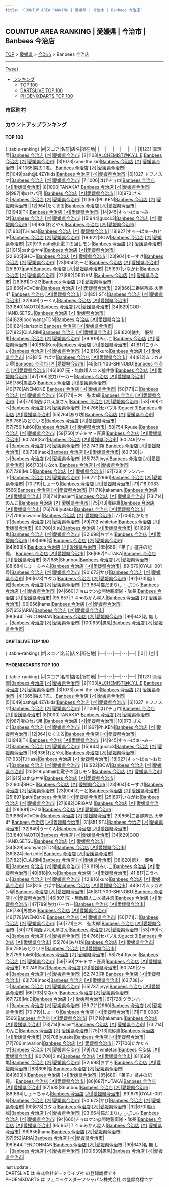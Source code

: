 ```yaml
---
title: 'COUNTUP AREA RANKING | 愛媛県 | 今治市 | Banbees 今治店'
---
```

## COUNTUP AREA RANKING | 愛媛県 | 今治市 | Banbees 今治店

[TOP](/darts/rank/) > [愛媛県](/darts/rank/愛媛県/) > [今治市](/darts/rank/愛媛県/今治市/) > Banbees 今治店

___

<a href="https://twitter.com/share?ref_src=twsrc%5Etfw" data-text="COUNTUP AREA RANKING | 愛媛県今治市Banbees 今治店" class="twitter-share-button" data-hashtags="DARTSLIVE,PHOENIXDARTS,darts,ダーツ" data-show-count="false">Tweet</a>

* [ランキング](#カウントアップランキング)
    * [TOP 100](#top-100)
    * [DARTSLIVE TOP 100](#dartslive-top-100)
    * [PHOENIXDARTS TOP 100](#phoenixdarts-top-100)

### 市区町村

<ul>

</ul>

### カウントアップランキング

#### TOP 100



{:.table-ranking}
|#|スコア|名前|店名|所在地|
|---|---|---|---|---|
|1|1231|<span class="rank-name-pd">真理亜</span>|<a href="/darts/rank/shops/67176.html">Banbees 今治店</a> <a href="https://vs.phoenixdarts.com/jp/shop/shopDetailInfo/s_67176?s_seq=67176">[↗]</a>|<a href="/darts/rank/愛媛県/今治市">愛媛県今治市</a>|
|2|1103|<span class="rank-name-pd">ALCHEMIST@K.Y.L.E</span>|<a href="/darts/rank/shops/67176.html">Banbees 今治店</a> <a href="https://vs.phoenixdarts.com/jp/shop/shopDetailInfo/s_67176?s_seq=67176">[↗]</a>|<a href="/darts/rank/愛媛県/今治市">愛媛県今治市</a>|
|3|1073|<span class="rank-name-pd">kami-the kid</span>|<a href="/darts/rank/shops/67176.html">Banbees 今治店</a> <a href="https://vs.phoenixdarts.com/jp/shop/shopDetailInfo/s_67176?s_seq=67176">[↗]</a>|<a href="/darts/rank/愛媛県/今治市">愛媛県今治市</a>|
|4|1065|<span class="rank-name-pd">隣のT君。</span>|<a href="/darts/rank/shops/67176.html">Banbees 今治店</a> <a href="https://vs.phoenixdarts.com/jp/shop/shopDetailInfo/s_67176?s_seq=67176">[↗]</a>|<a href="/darts/rank/愛媛県/今治市">愛媛県今治市</a>|
|5|1049|<span class="rank-name-pd">path@L4ZYkids</span>|<a href="/darts/rank/shops/67176.html">Banbees 今治店</a> <a href="https://vs.phoenixdarts.com/jp/shop/shopDetailInfo/s_67176?s_seq=67176">[↗]</a>|<a href="/darts/rank/愛媛県/今治市">愛媛県今治市</a>|
|6|1027|<span class="rank-name-pd">ドフノスケ</span>|<a href="/darts/rank/shops/67176.html">Banbees 今治店</a> <a href="https://vs.phoenixdarts.com/jp/shop/shopDetailInfo/s_67176?s_seq=67176">[↗]</a>|<a href="/darts/rank/愛媛県/今治市">愛媛県今治市</a>|
|7|1006|<span class="rank-name-pd">はげチョロ</span>|<a href="/darts/rank/shops/67176.html">Banbees 今治店</a> <a href="https://vs.phoenixdarts.com/jp/shop/shopDetailInfo/s_67176?s_seq=67176">[↗]</a>|<a href="/darts/rank/愛媛県/今治市">愛媛県今治市</a>|
|8|1000|<span class="rank-name-pd">TANAKA?</span>|<a href="/darts/rank/shops/67176.html">Banbees 今治店</a> <a href="https://vs.phoenixdarts.com/jp/shop/shopDetailInfo/s_67176?s_seq=67176">[↗]</a>|<a href="/darts/rank/愛媛県/今治市">愛媛県今治市</a>|
|9|987|<span class="rank-name-pd">噂のセパ用.</span>|<a href="/darts/rank/shops/67176.html">Banbees 今治店</a> <a href="https://vs.phoenixdarts.com/jp/shop/shopDetailInfo/s_67176?s_seq=67176">[↗]</a>|<a href="/darts/rank/愛媛県/今治市">愛媛県今治市</a>|
|10|973|<span class="rank-name-pd">さんた</span>|<a href="/darts/rank/shops/67176.html">Banbees 今治店</a> <a href="https://vs.phoenixdarts.com/jp/shop/shopDetailInfo/s_67176?s_seq=67176">[↗]</a>|<a href="/darts/rank/愛媛県/今治市">愛媛県今治市</a>|
|11|967|<span class="rank-name-pd">Ph.KEN</span>|<a href="/darts/rank/shops/67176.html">Banbees 今治店</a> <a href="https://vs.phoenixdarts.com/jp/shop/shopDetailInfo/s_67176?s_seq=67176">[↗]</a>|<a href="/darts/rank/愛媛県/今治市">愛媛県今治市</a>|
|12|964|<span class="rank-name-pd">たくまる</span>|<a href="/darts/rank/shops/67176.html">Banbees 今治店</a> <a href="https://vs.phoenixdarts.com/jp/shop/shopDetailInfo/s_67176?s_seq=67176">[↗]</a>|<a href="/darts/rank/愛媛県/今治市">愛媛県今治市</a>|
|13|948|<span class="rank-name-pd">TK</span>|<a href="/darts/rank/shops/67176.html">Banbees 今治店</a> <a href="https://vs.phoenixdarts.com/jp/shop/shopDetailInfo/s_67176?s_seq=67176">[↗]</a>|<a href="/darts/rank/愛媛県/今治市">愛媛県今治市</a>|
|14|945|<span class="rank-name-pd">すぅ～ぱぁ～みー汰</span>|<a href="/darts/rank/shops/67176.html">Banbees 今治店</a> <a href="https://vs.phoenixdarts.com/jp/shop/shopDetailInfo/s_67176?s_seq=67176">[↗]</a>|<a href="/darts/rank/愛媛県/今治市">愛媛県今治市</a>|
|15|944|<span class="rank-name-pd">gucci:3</span>|<a href="/darts/rank/shops/67176.html">Banbees 今治店</a> <a href="https://vs.phoenixdarts.com/jp/shop/shopDetailInfo/s_67176?s_seq=67176">[↗]</a>|<a href="/darts/rank/愛媛県/今治市">愛媛県今治市</a>|
|16|936|<span class="rank-name-pd">れとやん</span>|<a href="/darts/rank/shops/67176.html">Banbees 今治店</a> <a href="https://vs.phoenixdarts.com/jp/shop/shopDetailInfo/s_67176?s_seq=67176">[↗]</a>|<a href="/darts/rank/愛媛県/今治市">愛媛県今治市</a>|
|17|933|<span class="rank-name-pd">T.Hiasa</span>|<a href="/darts/rank/shops/67176.html">Banbees 今治店</a> <a href="https://vs.phoenixdarts.com/jp/shop/shopDetailInfo/s_67176?s_seq=67176">[↗]</a>|<a href="/darts/rank/愛媛県/今治市">愛媛県今治市</a>|
|18|927|<span class="rank-name-pd">すぅ～ぱぁ～おヒデ</span>|<a href="/darts/rank/shops/67176.html">Banbees 今治店</a> <a href="https://vs.phoenixdarts.com/jp/shop/shopDetailInfo/s_67176?s_seq=67176">[↗]</a>|<a href="/darts/rank/愛媛県/今治市">愛媛県今治市</a>|
|19|922|<span class="rank-name-pd">BOW</span>|<a href="/darts/rank/shops/67176.html">Banbees 今治店</a> <a href="https://vs.phoenixdarts.com/jp/shop/shopDetailInfo/s_67176?s_seq=67176">[↗]</a>|<a href="/darts/rank/愛媛県/今治市">愛媛県今治市</a>|
|20|919|<span class="rank-name-pd">path@北電子の回しモン</span>|<a href="/darts/rank/shops/67176.html">Banbees 今治店</a> <a href="https://vs.phoenixdarts.com/jp/shop/shopDetailInfo/s_67176?s_seq=67176">[↗]</a>|<a href="/darts/rank/愛媛県/今治市">愛媛県今治市</a>|
|21|915|<span class="rank-name-pd">path@ヤギ</span>|<a href="/darts/rank/shops/67176.html">Banbees 今治店</a> <a href="https://vs.phoenixdarts.com/jp/shop/shopDetailInfo/s_67176?s_seq=67176">[↗]</a>|<a href="/darts/rank/愛媛県/今治市">愛媛県今治市</a>|
|22|905|<span class="rank-name-pd">SHO~</span>|<a href="/darts/rank/shops/67176.html">Banbees 今治店</a> <a href="https://vs.phoenixdarts.com/jp/shop/shopDetailInfo/s_67176?s_seq=67176">[↗]</a>|<a href="/darts/rank/愛媛県/今治市">愛媛県今治市</a>|
|23|904|<span class="rank-name-pd">ゆーすけ</span>|<a href="/darts/rank/shops/67176.html">Banbees 今治店</a> <a href="https://vs.phoenixdarts.com/jp/shop/shopDetailInfo/s_67176?s_seq=67176">[↗]</a>|<a href="/darts/rank/愛媛県/今治市">愛媛県今治市</a>|
|23|904|<span class="rank-name-pd">れーと</span>|<a href="/darts/rank/shops/67176.html">Banbees 今治店</a> <a href="https://vs.phoenixdarts.com/jp/shop/shopDetailInfo/s_67176?s_seq=67176">[↗]</a>|<a href="/darts/rank/愛媛県/今治市">愛媛県今治市</a>|
|25|897|<span class="rank-name-pd">path</span>|<a href="/darts/rank/shops/67176.html">Banbees 今治店</a> <a href="https://vs.phoenixdarts.com/jp/shop/shopDetailInfo/s_67176?s_seq=67176">[↗]</a>|<a href="/darts/rank/愛媛県/今治市">愛媛県今治市</a>|
|25|897|<span class="rank-name-pd">いながわ</span>|<a href="/darts/rank/shops/67176.html">Banbees 今治店</a> <a href="https://vs.phoenixdarts.com/jp/shop/shopDetailInfo/s_67176?s_seq=67176">[↗]</a>|<a href="/darts/rank/愛媛県/今治市">愛媛県今治市</a>|
|27|882|<span class="rank-name-pd">ORIGAMI</span>|<a href="/darts/rank/shops/67176.html">Banbees 今治店</a> <a href="https://vs.phoenixdarts.com/jp/shop/shopDetailInfo/s_67176?s_seq=67176">[↗]</a>|<a href="/darts/rank/愛媛県/今治市">愛媛県今治市</a>|
|28|881|<span class="rank-name-pd">O-ZI3</span>|<a href="/darts/rank/shops/67176.html">Banbees 今治店</a> <a href="https://vs.phoenixdarts.com/jp/shop/shopDetailInfo/s_67176?s_seq=67176">[↗]</a>|<a href="/darts/rank/愛媛県/今治市">愛媛県今治市</a>|
|29|866|<span class="rank-name-pd">VOVOtin</span>|<a href="/darts/rank/shops/67176.html">Banbees 今治店</a> <a href="https://vs.phoenixdarts.com/jp/shop/shopDetailInfo/s_67176?s_seq=67176">[↗]</a>|<a href="/darts/rank/愛媛県/今治市">愛媛県今治市</a>|
|29|866|<span class="rank-name-pd">二番隊隊長 火拳 4²</span>|<a href="/darts/rank/shops/67176.html">Banbees 今治店</a> <a href="https://vs.phoenixdarts.com/jp/shop/shopDetailInfo/s_67176?s_seq=67176">[↗]</a>|<a href="/darts/rank/愛媛県/今治市">愛媛県今治市</a>|
|31|851|<span class="rank-name-pd">ST4</span>|<a href="/darts/rank/shops/67176.html">Banbees 今治店</a> <a href="https://vs.phoenixdarts.com/jp/shop/shopDetailInfo/s_67176?s_seq=67176">[↗]</a>|<a href="/darts/rank/愛媛県/今治市">愛媛県今治市</a>|
|32|849|<span class="rank-name-pd">うーくん</span>|<a href="/darts/rank/shops/67176.html">Banbees 今治店</a> <a href="https://vs.phoenixdarts.com/jp/shop/shopDetailInfo/s_67176?s_seq=67176">[↗]</a>|<a href="/darts/rank/愛媛県/今治市">愛媛県今治市</a>|
|33|840|<span class="rank-name-pd">NAOTO</span>|<a href="/darts/rank/shops/67176.html">Banbees 今治店</a> <a href="https://vs.phoenixdarts.com/jp/shop/shopDetailInfo/s_67176?s_seq=67176">[↗]</a>|<a href="/darts/rank/愛媛県/今治市">愛媛県今治市</a>|
|34|829|<span class="rank-name-pd">GOD-HAND.SETSU</span>|<a href="/darts/rank/shops/67176.html">Banbees 今治店</a> <a href="https://vs.phoenixdarts.com/jp/shop/shopDetailInfo/s_67176?s_seq=67176">[↗]</a>|<a href="/darts/rank/愛媛県/今治市">愛媛県今治市</a>|
|34|829|<span class="rank-name-pd">poohyan@TDN</span>|<a href="/darts/rank/shops/67176.html">Banbees 今治店</a> <a href="https://vs.phoenixdarts.com/jp/shop/shopDetailInfo/s_67176?s_seq=67176">[↗]</a>|<a href="/darts/rank/愛媛県/今治市">愛媛県今治市</a>|
|36|824|<span class="rank-name-pd">clarizotic</span>|<a href="/darts/rank/shops/67176.html">Banbees 今治店</a> <a href="https://vs.phoenixdarts.com/jp/shop/shopDetailInfo/s_67176?s_seq=67176">[↗]</a>|<a href="/darts/rank/愛媛県/今治市">愛媛県今治市</a>|
|37|823|<span class="rank-name-pd">CLA.RIM</span>|<a href="/darts/rank/shops/67176.html">Banbees 今治店</a> <a href="https://vs.phoenixdarts.com/jp/shop/shopDetailInfo/s_67176?s_seq=67176">[↗]</a>|<a href="/darts/rank/愛媛県/今治市">愛媛県今治市</a>|
|38|820|<span class="rank-name-pd">徳丸　優希恵</span>|<a href="/darts/rank/shops/67176.html">Banbees 今治店</a> <a href="https://vs.phoenixdarts.com/jp/shop/shopDetailInfo/s_67176?s_seq=67176">[↗]</a>|<a href="/darts/rank/愛媛県/今治市">愛媛県今治市</a>|
|39|819|<span class="rank-name-pd">みぃこ</span>|<a href="/darts/rank/shops/67176.html">Banbees 今治店</a> <a href="https://vs.phoenixdarts.com/jp/shop/shopDetailInfo/s_67176?s_seq=67176">[↗]</a>|<a href="/darts/rank/愛媛県/今治市">愛媛県今治市</a>|
|40|818|<span class="rank-name-pd">Kuro</span>|<a href="/darts/rank/shops/67176.html">Banbees 今治店</a> <a href="https://vs.phoenixdarts.com/jp/shop/shopDetailInfo/s_67176?s_seq=67176">[↗]</a>|<a href="/darts/rank/愛媛県/今治市">愛媛県今治市</a>|
|41|817|<span class="rank-name-pd">こうへい</span>|<a href="/darts/rank/shops/67176.html">Banbees 今治店</a> <a href="https://vs.phoenixdarts.com/jp/shop/shopDetailInfo/s_67176?s_seq=67176">[↗]</a>|<a href="/darts/rank/愛媛県/今治市">愛媛県今治市</a>|
|42|816|<span class="rank-name-pd">kuro</span>|<a href="/darts/rank/shops/67176.html">Banbees 今治店</a> <a href="https://vs.phoenixdarts.com/jp/shop/shopDetailInfo/s_67176?s_seq=67176">[↗]</a>|<a href="/darts/rank/愛媛県/今治市">愛媛県今治市</a>|
|43|815|<span class="rank-name-pd">せぱす</span>|<a href="/darts/rank/shops/67176.html">Banbees 今治店</a> <a href="https://vs.phoenixdarts.com/jp/shop/shopDetailInfo/s_67176?s_seq=67176">[↗]</a>|<a href="/darts/rank/愛媛県/今治市">愛媛県今治市</a>|
|44|812|<span class="rank-name-pd">ムラカミン@</span>|<a href="/darts/rank/shops/67176.html">Banbees 今治店</a> <a href="https://vs.phoenixdarts.com/jp/shop/shopDetailInfo/s_67176?s_seq=67176">[↗]</a>|<a href="/darts/rank/愛媛県/今治市">愛媛県今治市</a>|
|45|811|<span class="rank-name-pd">Y00-SHINOBU</span>|<a href="/darts/rank/shops/67176.html">Banbees 今治店</a> <a href="https://vs.phoenixdarts.com/jp/shop/shopDetailInfo/s_67176?s_seq=67176">[↗]</a>|<a href="/darts/rank/愛媛県/今治市">愛媛県今治市</a>|
|46|807|<span class="rank-name-pd">元・無敵超人コメ櫨井悠</span>|<a href="/darts/rank/shops/67176.html">Banbees 今治店</a> <a href="https://vs.phoenixdarts.com/jp/shop/shopDetailInfo/s_67176?s_seq=67176">[↗]</a>|<a href="/darts/rank/愛媛県/今治市">愛媛県今治市</a>|
|47|789|<span class="rank-name-pd">脱力パーカー</span>|<a href="/darts/rank/shops/67176.html">Banbees 今治店</a> <a href="https://vs.phoenixdarts.com/jp/shop/shopDetailInfo/s_67176?s_seq=67176">[↗]</a>|<a href="/darts/rank/愛媛県/今治市">愛媛県今治市</a>|
|48|786|<span class="rank-name-pd">馬並み</span>|<a href="/darts/rank/shops/67176.html">Banbees 今治店</a> <a href="https://vs.phoenixdarts.com/jp/shop/shopDetailInfo/s_67176?s_seq=67176">[↗]</a>|<a href="/darts/rank/愛媛県/今治市">愛媛県今治市</a>|
|49|778|<span class="rank-name-pd">ANEMONE</span>|<a href="/darts/rank/shops/67176.html">Banbees 今治店</a> <a href="https://vs.phoenixdarts.com/jp/shop/shopDetailInfo/s_67176?s_seq=67176">[↗]</a>|<a href="/darts/rank/愛媛県/今治市">愛媛県今治市</a>|
|50|771|<span class="rank-name-pd">こ</span>|<a href="/darts/rank/shops/67176.html">Banbees 今治店</a> <a href="https://vs.phoenixdarts.com/jp/shop/shopDetailInfo/s_67176?s_seq=67176">[↗]</a>|<a href="/darts/rank/愛媛県/今治市">愛媛県今治市</a>|
|50|771|<span class="rank-name-pd">三木　弘太郎</span>|<a href="/darts/rank/shops/67176.html">Banbees 今治店</a> <a href="https://vs.phoenixdarts.com/jp/shop/shopDetailInfo/s_67176?s_seq=67176">[↗]</a>|<a href="/darts/rank/愛媛県/今治市">愛媛県今治市</a>|
|50|771|<span class="rank-name-pd">関西ばれえ屋さん</span>|<a href="/darts/rank/shops/67176.html">Banbees 今治店</a> <a href="https://vs.phoenixdarts.com/jp/shop/shopDetailInfo/s_67176?s_seq=67176">[↗]</a>|<a href="/darts/rank/愛媛県/今治市">愛媛県今治市</a>|
|53|769|<span class="rank-name-pd">べべ</span>|<a href="/darts/rank/shops/67176.html">Banbees 今治店</a> <a href="https://vs.phoenixdarts.com/jp/shop/shopDetailInfo/s_67176?s_seq=67176">[↗]</a>|<a href="/darts/rank/愛媛県/今治市">愛媛県今治市</a>|
|54|766|<span class="rank-name-pd">セパブルのgucci:3</span>|<a href="/darts/rank/shops/67176.html">Banbees 今治店</a> <a href="https://vs.phoenixdarts.com/jp/shop/shopDetailInfo/s_67176?s_seq=67176">[↗]</a>|<a href="/darts/rank/愛媛県/今治市">愛媛県今治市</a>|
|55|764|<span class="rank-name-pd">あり坊</span>|<a href="/darts/rank/shops/67176.html">Banbees 今治店</a> <a href="https://vs.phoenixdarts.com/jp/shop/shopDetailInfo/s_67176?s_seq=67176">[↗]</a>|<a href="/darts/rank/愛媛県/今治市">愛媛県今治市</a>|
|56|758|<span class="rank-name-pd">みどりいろ</span>|<a href="/darts/rank/shops/67176.html">Banbees 今治店</a> <a href="https://vs.phoenixdarts.com/jp/shop/shopDetailInfo/s_67176?s_seq=67176">[↗]</a>|<a href="/darts/rank/愛媛県/今治市">愛媛県今治市</a>|
|57|756|<span class="rank-name-pd">fuk60</span>|<a href="/darts/rank/shops/67176.html">Banbees 今治店</a> <a href="https://vs.phoenixdarts.com/jp/shop/shopDetailInfo/s_67176?s_seq=67176">[↗]</a>|<a href="/darts/rank/愛媛県/今治市">愛媛県今治市</a>|
|58|754|<span class="rank-name-pd">Ryusei</span>|<a href="/darts/rank/shops/67176.html">Banbees 今治店</a> <a href="https://vs.phoenixdarts.com/jp/shop/shopDetailInfo/s_67176?s_seq=67176">[↗]</a>|<a href="/darts/rank/愛媛県/今治市">愛媛県今治市</a>|
|59|750|<span class="rank-name-pd">プチトマト匠真</span>|<a href="/darts/rank/shops/67176.html">Banbees 今治店</a> <a href="https://vs.phoenixdarts.com/jp/shop/shopDetailInfo/s_67176?s_seq=67176">[↗]</a>|<a href="/darts/rank/愛媛県/今治市">愛媛県今治市</a>|
|60|749|<span class="rank-name-pd">Sa2</span>|<a href="/darts/rank/shops/67176.html">Banbees 今治店</a> <a href="https://vs.phoenixdarts.com/jp/shop/shopDetailInfo/s_67176?s_seq=67176">[↗]</a>|<a href="/darts/rank/愛媛県/今治市">愛媛県今治市</a>|
|60|749|<span class="rank-name-pd">ジッポ</span>|<a href="/darts/rank/shops/67176.html">Banbees 今治店</a> <a href="https://vs.phoenixdarts.com/jp/shop/shopDetailInfo/s_67176?s_seq=67176">[↗]</a>|<a href="/darts/rank/愛媛県/今治市">愛媛県今治市</a>|
|62|743|<span class="rank-name-pd">翔</span>|<a href="/darts/rank/shops/67176.html">Banbees 今治店</a> <a href="https://vs.phoenixdarts.com/jp/shop/shopDetailInfo/s_67176?s_seq=67176">[↗]</a>|<a href="/darts/rank/愛媛県/今治市">愛媛県今治市</a>|
|63|738|<span class="rank-name-pd">naok</span>|<a href="/darts/rank/shops/67176.html">Banbees 今治店</a> <a href="https://vs.phoenixdarts.com/jp/shop/shopDetailInfo/s_67176?s_seq=67176">[↗]</a>|<a href="/darts/rank/愛媛県/今治市">愛媛県今治市</a>|
|63|738|<span class="rank-name-pd">シン</span>|<a href="/darts/rank/shops/67176.html">Banbees 今治店</a> <a href="https://vs.phoenixdarts.com/jp/shop/shopDetailInfo/s_67176?s_seq=67176">[↗]</a>|<a href="/darts/rank/愛媛県/今治市">愛媛県今治市</a>|
|65|737|<span class="rank-name-pd">jnyy</span>|<a href="/darts/rank/shops/67176.html">Banbees 今治店</a> <a href="https://vs.phoenixdarts.com/jp/shop/shopDetailInfo/s_67176?s_seq=67176">[↗]</a>|<a href="/darts/rank/愛媛県/今治市">愛媛県今治市</a>|
|66|733|<span class="rank-name-pd">ななch.</span>|<a href="/darts/rank/shops/67176.html">Banbees 今治店</a> <a href="https://vs.phoenixdarts.com/jp/shop/shopDetailInfo/s_67176?s_seq=67176">[↗]</a>|<a href="/darts/rank/愛媛県/今治市">愛媛県今治市</a>|
|67|728|<span class="rank-name-pd">Mr.D</span>|<a href="/darts/rank/shops/67176.html">Banbees 今治店</a> <a href="https://vs.phoenixdarts.com/jp/shop/shopDetailInfo/s_67176?s_seq=67176">[↗]</a>|<a href="/darts/rank/愛媛県/今治市">愛媛県今治市</a>|
|67|728|<span class="rank-name-pd">グランハート</span>|<a href="/darts/rank/shops/67176.html">Banbees 今治店</a> <a href="https://vs.phoenixdarts.com/jp/shop/shopDetailInfo/s_67176?s_seq=67176">[↗]</a>|<a href="/darts/rank/愛媛県/今治市">愛媛県今治市</a>|
|69|721|<span class="rank-name-pd">2960</span>|<a href="/darts/rank/shops/67176.html">Banbees 今治店</a> <a href="https://vs.phoenixdarts.com/jp/shop/shopDetailInfo/s_67176?s_seq=67176">[↗]</a>|<a href="/darts/rank/愛媛県/今治市">愛媛県今治市</a>|
|70|719|<span class="rank-name-pd">しょーり</span>|<a href="/darts/rank/shops/67176.html">Banbees 今治店</a> <a href="https://vs.phoenixdarts.com/jp/shop/shopDetailInfo/s_67176?s_seq=67176">[↗]</a>|<a href="/darts/rank/愛媛県/今治市">愛媛県今治市</a>|
|71|718|<span class="rank-name-pd">0083 5566</span>|<a href="/darts/rank/shops/67176.html">Banbees 今治店</a> <a href="https://vs.phoenixdarts.com/jp/shop/shopDetailInfo/s_67176?s_seq=67176">[↗]</a>|<a href="/darts/rank/愛媛県/今治市">愛媛県今治市</a>|
|71|718|<span class="rank-name-pd">takamaru</span>|<a href="/darts/rank/shops/67176.html">Banbees 今治店</a> <a href="https://vs.phoenixdarts.com/jp/shop/shopDetailInfo/s_67176?s_seq=67176">[↗]</a>|<a href="/darts/rank/愛媛県/今治市">愛媛県今治市</a>|
|73|714|<span class="rank-name-pd">heajer*</span>|<a href="/darts/rank/shops/67176.html">Banbees 今治店</a> <a href="https://vs.phoenixdarts.com/jp/shop/shopDetailInfo/s_67176?s_seq=67176">[↗]</a>|<a href="/darts/rank/愛媛県/今治市">愛媛県今治市</a>|
|73|714|<span class="rank-name-pd">のんこ</span>|<a href="/darts/rank/shops/67176.html">Banbees 今治店</a> <a href="https://vs.phoenixdarts.com/jp/shop/shopDetailInfo/s_67176?s_seq=67176">[↗]</a>|<a href="/darts/rank/愛媛県/今治市">愛媛県今治市</a>|
|75|713|<span class="rank-name-pd">魔砂鷹</span>|<a href="/darts/rank/shops/67176.html">Banbees 今治店</a> <a href="https://vs.phoenixdarts.com/jp/shop/shopDetailInfo/s_67176?s_seq=67176">[↗]</a>|<a href="/darts/rank/愛媛県/今治市">愛媛県今治市</a>|
|76|708|<span class="rank-name-pd">yutaka</span>|<a href="/darts/rank/shops/67176.html">Banbees 今治店</a> <a href="https://vs.phoenixdarts.com/jp/shop/shopDetailInfo/s_67176?s_seq=67176">[↗]</a>|<a href="/darts/rank/愛媛県/今治市">愛媛県今治市</a>|
|77|706|<span class="rank-name-pd">miwarion</span>|<a href="/darts/rank/shops/67176.html">Banbees 今治店</a> <a href="https://vs.phoenixdarts.com/jp/shop/shopDetailInfo/s_67176?s_seq=67176">[↗]</a>|<a href="/darts/rank/愛媛県/今治市">愛媛県今治市</a>|
|77|706|<span class="rank-name-pd">たかたろす</span>|<a href="/darts/rank/shops/67176.html">Banbees 今治店</a> <a href="https://vs.phoenixdarts.com/jp/shop/shopDetailInfo/s_67176?s_seq=67176">[↗]</a>|<a href="/darts/rank/愛媛県/今治市">愛媛県今治市</a>|
|79|702|<span class="rank-name-pd">whitetan</span>|<a href="/darts/rank/shops/67176.html">Banbees 今治店</a> <a href="https://vs.phoenixdarts.com/jp/shop/shopDetailInfo/s_67176?s_seq=67176">[↗]</a>|<a href="/darts/rank/愛媛県/今治市">愛媛県今治市</a>|
|80|700|<span class="rank-name-pd">えぬ</span>|<a href="/darts/rank/shops/67176.html">Banbees 今治店</a> <a href="https://vs.phoenixdarts.com/jp/shop/shopDetailInfo/s_67176?s_seq=67176">[↗]</a>|<a href="/darts/rank/愛媛県/今治市">愛媛県今治市</a>|
|81|699|<span class="rank-name-pd">亀</span>|<a href="/darts/rank/shops/67176.html">Banbees 今治店</a> <a href="https://vs.phoenixdarts.com/jp/shop/shopDetailInfo/s_67176?s_seq=67176">[↗]</a>|<a href="/darts/rank/愛媛県/今治市">愛媛県今治市</a>|
|82|698|<span class="rank-name-pd">おずぅ</span>|<a href="/darts/rank/shops/67176.html">Banbees 今治店</a> <a href="https://vs.phoenixdarts.com/jp/shop/shopDetailInfo/s_67176?s_seq=67176">[↗]</a>|<a href="/darts/rank/愛媛県/今治市">愛媛県今治市</a>|
|83|696|<span class="rank-name-pd">哲</span>|<a href="/darts/rank/shops/67176.html">Banbees 今治店</a> <a href="https://vs.phoenixdarts.com/jp/shop/shopDetailInfo/s_67176?s_seq=67176">[↗]</a>|<a href="/darts/rank/愛媛県/今治市">愛媛県今治市</a>|
|84|693|<span class="rank-name-pd">K</span>|<a href="/darts/rank/shops/67176.html">Banbees 今治店</a> <a href="https://vs.phoenixdarts.com/jp/shop/shopDetailInfo/s_67176?s_seq=67176">[↗]</a>|<a href="/darts/rank/愛媛県/今治市">愛媛県今治市</a>|
|85|689|<span class="rank-name-pd">『弟子』櫨井の記憶。</span>|<a href="/darts/rank/shops/67176.html">Banbees 今治店</a> <a href="https://vs.phoenixdarts.com/jp/shop/shopDetailInfo/s_67176?s_seq=67176">[↗]</a>|<a href="/darts/rank/愛媛県/今治市">愛媛県今治市</a>|
|86|687|<span class="rank-name-pd">YUTAKA</span>|<a href="/darts/rank/shops/67176.html">Banbees 今治店</a> <a href="https://vs.phoenixdarts.com/jp/shop/shopDetailInfo/s_67176?s_seq=67176">[↗]</a>|<a href="/darts/rank/愛媛県/今治市">愛媛県今治市</a>|
|87|685|<span class="rank-name-pd">Shunbou</span>|<a href="/darts/rank/shops/67176.html">Banbees 今治店</a> <a href="https://vs.phoenixdarts.com/jp/shop/shopDetailInfo/s_67176?s_seq=67176">[↗]</a>|<a href="/darts/rank/愛媛県/今治市">愛媛県今治市</a>|
|88|684|<span class="rank-name-pd">しょーちゃん</span>|<a href="/darts/rank/shops/67176.html">Banbees 今治店</a> <a href="https://vs.phoenixdarts.com/jp/shop/shopDetailInfo/s_67176?s_seq=67176">[↗]</a>|<a href="/darts/rank/愛媛県/今治市">愛媛県今治市</a>|
|89|679|<span class="rank-name-pd">OYAJI-001号</span>|<a href="/darts/rank/shops/67176.html">Banbees 今治店</a> <a href="https://vs.phoenixdarts.com/jp/shop/shopDetailInfo/s_67176?s_seq=67176">[↗]</a>|<a href="/darts/rank/愛媛県/今治市">愛媛県今治市</a>|
|90|673|<span class="rank-name-pd">かび</span>|<a href="/darts/rank/shops/67176.html">Banbees 今治店</a> <a href="https://vs.phoenixdarts.com/jp/shop/shopDetailInfo/s_67176?s_seq=67176">[↗]</a>|<a href="/darts/rank/愛媛県/今治市">愛媛県今治市</a>|
|90|673|<span class="rank-name-pd">ユタカ</span>|<a href="/darts/rank/shops/67176.html">Banbees 今治店</a> <a href="https://vs.phoenixdarts.com/jp/shop/shopDetailInfo/s_67176?s_seq=67176">[↗]</a>|<a href="/darts/rank/愛媛県/今治市">愛媛県今治市</a>|
|92|670|<span class="rank-name-pd">嵐山誠</span>|<a href="/darts/rank/shops/67176.html">Banbees 今治店</a> <a href="https://vs.phoenixdarts.com/jp/shop/shopDetailInfo/s_67176?s_seq=67176">[↗]</a>|<a href="/darts/rank/愛媛県/今治市">愛媛県今治市</a>|
|93|664|<span class="rank-name-pd">猫だまり( ̳- ·̫ - ̳ˆ)ﾆｬﾝ</span>|<a href="/darts/rank/shops/67176.html">Banbees 今治店</a> <a href="https://vs.phoenixdarts.com/jp/shop/shopDetailInfo/s_67176?s_seq=67176">[↗]</a>|<a href="/darts/rank/愛媛県/今治市">愛媛県今治市</a>|
|94|660|<span class="rank-name-pd">チョロケン@開地親衛隊・隊長</span>|<a href="/darts/rank/shops/67176.html">Banbees 今治店</a> <a href="https://vs.phoenixdarts.com/jp/shop/shopDetailInfo/s_67176?s_seq=67176">[↗]</a>|<a href="/darts/rank/愛媛県/今治市">愛媛県今治市</a>|
|95|657|<span class="rank-name-pd">７４☆みかん星人</span>|<a href="/darts/rank/shops/67176.html">Banbees 今治店</a> <a href="https://vs.phoenixdarts.com/jp/shop/shopDetailInfo/s_67176?s_seq=67176">[↗]</a>|<a href="/darts/rank/愛媛県/今治市">愛媛県今治市</a>|
|96|656|<span class="rank-name-pd">hama</span>|<a href="/darts/rank/shops/67176.html">Banbees 今治店</a> <a href="https://vs.phoenixdarts.com/jp/shop/shopDetailInfo/s_67176?s_seq=67176">[↗]</a>|<a href="/darts/rank/愛媛県/今治市">愛媛県今治市</a>|
|97|652|<span class="rank-name-pd">ARIA</span>|<a href="/darts/rank/shops/67176.html">Banbees 今治店</a> <a href="https://vs.phoenixdarts.com/jp/shop/shopDetailInfo/s_67176?s_seq=67176">[↗]</a>|<a href="/darts/rank/愛媛県/今治市">愛媛県今治市</a>|
|98|644|<span class="rank-name-pd">TENDONMAN</span>|<a href="/darts/rank/shops/67176.html">Banbees 今治店</a> <a href="https://vs.phoenixdarts.com/jp/shop/shopDetailInfo/s_67176?s_seq=67176">[↗]</a>|<a href="/darts/rank/愛媛県/今治市">愛媛県今治市</a>|
|99|643|<span class="rank-name-pd">名 無 し 。</span>|<a href="/darts/rank/shops/67176.html">Banbees 今治店</a> <a href="https://vs.phoenixdarts.com/jp/shop/shopDetailInfo/s_67176?s_seq=67176">[↗]</a>|<a href="/darts/rank/愛媛県/今治市">愛媛県今治市</a>|
|100|639|<span class="rank-name-pd">愚息</span>|<a href="/darts/rank/shops/67176.html">Banbees 今治店</a> <a href="https://vs.phoenixdarts.com/jp/shop/shopDetailInfo/s_67176?s_seq=67176">[↗]</a>|<a href="/darts/rank/愛媛県/今治市">愛媛県今治市</a>|


#### DARTSLIVE TOP 100



{:.table-ranking}
|#|スコア|名前|店名|所在地|
|---|---|---|---|---|
||0|<span class="rank-name-dl"> </span>|<a href="/darts/rank/shops/.html"></a> <a href="">[↗]</a>|<a href="/darts/rank//"></a>|


#### PHOENIXDARTS TOP 100



{:.table-ranking}
|#|スコア|名前|店名|所在地|
|---|---|---|---|---|
|1|1231|<span class="rank-name-pd">真理亜</span>|<a href="/darts/rank/shops/67176.html">Banbees 今治店</a> <a href="https://vs.phoenixdarts.com/jp/shop/shopDetailInfo/s_67176?s_seq=67176">[↗]</a>|<a href="/darts/rank/愛媛県/今治市">愛媛県今治市</a>|
|2|1103|<span class="rank-name-pd">ALCHEMIST@K.Y.L.E</span>|<a href="/darts/rank/shops/67176.html">Banbees 今治店</a> <a href="https://vs.phoenixdarts.com/jp/shop/shopDetailInfo/s_67176?s_seq=67176">[↗]</a>|<a href="/darts/rank/愛媛県/今治市">愛媛県今治市</a>|
|3|1073|<span class="rank-name-pd">kami-the kid</span>|<a href="/darts/rank/shops/67176.html">Banbees 今治店</a> <a href="https://vs.phoenixdarts.com/jp/shop/shopDetailInfo/s_67176?s_seq=67176">[↗]</a>|<a href="/darts/rank/愛媛県/今治市">愛媛県今治市</a>|
|4|1065|<span class="rank-name-pd">隣のT君。</span>|<a href="/darts/rank/shops/67176.html">Banbees 今治店</a> <a href="https://vs.phoenixdarts.com/jp/shop/shopDetailInfo/s_67176?s_seq=67176">[↗]</a>|<a href="/darts/rank/愛媛県/今治市">愛媛県今治市</a>|
|5|1049|<span class="rank-name-pd">path@L4ZYkids</span>|<a href="/darts/rank/shops/67176.html">Banbees 今治店</a> <a href="https://vs.phoenixdarts.com/jp/shop/shopDetailInfo/s_67176?s_seq=67176">[↗]</a>|<a href="/darts/rank/愛媛県/今治市">愛媛県今治市</a>|
|6|1027|<span class="rank-name-pd">ドフノスケ</span>|<a href="/darts/rank/shops/67176.html">Banbees 今治店</a> <a href="https://vs.phoenixdarts.com/jp/shop/shopDetailInfo/s_67176?s_seq=67176">[↗]</a>|<a href="/darts/rank/愛媛県/今治市">愛媛県今治市</a>|
|7|1006|<span class="rank-name-pd">はげチョロ</span>|<a href="/darts/rank/shops/67176.html">Banbees 今治店</a> <a href="https://vs.phoenixdarts.com/jp/shop/shopDetailInfo/s_67176?s_seq=67176">[↗]</a>|<a href="/darts/rank/愛媛県/今治市">愛媛県今治市</a>|
|8|1000|<span class="rank-name-pd">TANAKA?</span>|<a href="/darts/rank/shops/67176.html">Banbees 今治店</a> <a href="https://vs.phoenixdarts.com/jp/shop/shopDetailInfo/s_67176?s_seq=67176">[↗]</a>|<a href="/darts/rank/愛媛県/今治市">愛媛県今治市</a>|
|9|987|<span class="rank-name-pd">噂のセパ用.</span>|<a href="/darts/rank/shops/67176.html">Banbees 今治店</a> <a href="https://vs.phoenixdarts.com/jp/shop/shopDetailInfo/s_67176?s_seq=67176">[↗]</a>|<a href="/darts/rank/愛媛県/今治市">愛媛県今治市</a>|
|10|973|<span class="rank-name-pd">さんた</span>|<a href="/darts/rank/shops/67176.html">Banbees 今治店</a> <a href="https://vs.phoenixdarts.com/jp/shop/shopDetailInfo/s_67176?s_seq=67176">[↗]</a>|<a href="/darts/rank/愛媛県/今治市">愛媛県今治市</a>|
|11|967|<span class="rank-name-pd">Ph.KEN</span>|<a href="/darts/rank/shops/67176.html">Banbees 今治店</a> <a href="https://vs.phoenixdarts.com/jp/shop/shopDetailInfo/s_67176?s_seq=67176">[↗]</a>|<a href="/darts/rank/愛媛県/今治市">愛媛県今治市</a>|
|12|964|<span class="rank-name-pd">たくまる</span>|<a href="/darts/rank/shops/67176.html">Banbees 今治店</a> <a href="https://vs.phoenixdarts.com/jp/shop/shopDetailInfo/s_67176?s_seq=67176">[↗]</a>|<a href="/darts/rank/愛媛県/今治市">愛媛県今治市</a>|
|13|948|<span class="rank-name-pd">TK</span>|<a href="/darts/rank/shops/67176.html">Banbees 今治店</a> <a href="https://vs.phoenixdarts.com/jp/shop/shopDetailInfo/s_67176?s_seq=67176">[↗]</a>|<a href="/darts/rank/愛媛県/今治市">愛媛県今治市</a>|
|14|945|<span class="rank-name-pd">すぅ～ぱぁ～みー汰</span>|<a href="/darts/rank/shops/67176.html">Banbees 今治店</a> <a href="https://vs.phoenixdarts.com/jp/shop/shopDetailInfo/s_67176?s_seq=67176">[↗]</a>|<a href="/darts/rank/愛媛県/今治市">愛媛県今治市</a>|
|15|944|<span class="rank-name-pd">gucci:3</span>|<a href="/darts/rank/shops/67176.html">Banbees 今治店</a> <a href="https://vs.phoenixdarts.com/jp/shop/shopDetailInfo/s_67176?s_seq=67176">[↗]</a>|<a href="/darts/rank/愛媛県/今治市">愛媛県今治市</a>|
|16|936|<span class="rank-name-pd">れとやん</span>|<a href="/darts/rank/shops/67176.html">Banbees 今治店</a> <a href="https://vs.phoenixdarts.com/jp/shop/shopDetailInfo/s_67176?s_seq=67176">[↗]</a>|<a href="/darts/rank/愛媛県/今治市">愛媛県今治市</a>|
|17|933|<span class="rank-name-pd">T.Hiasa</span>|<a href="/darts/rank/shops/67176.html">Banbees 今治店</a> <a href="https://vs.phoenixdarts.com/jp/shop/shopDetailInfo/s_67176?s_seq=67176">[↗]</a>|<a href="/darts/rank/愛媛県/今治市">愛媛県今治市</a>|
|18|927|<span class="rank-name-pd">すぅ～ぱぁ～おヒデ</span>|<a href="/darts/rank/shops/67176.html">Banbees 今治店</a> <a href="https://vs.phoenixdarts.com/jp/shop/shopDetailInfo/s_67176?s_seq=67176">[↗]</a>|<a href="/darts/rank/愛媛県/今治市">愛媛県今治市</a>|
|19|922|<span class="rank-name-pd">BOW</span>|<a href="/darts/rank/shops/67176.html">Banbees 今治店</a> <a href="https://vs.phoenixdarts.com/jp/shop/shopDetailInfo/s_67176?s_seq=67176">[↗]</a>|<a href="/darts/rank/愛媛県/今治市">愛媛県今治市</a>|
|20|919|<span class="rank-name-pd">path@北電子の回しモン</span>|<a href="/darts/rank/shops/67176.html">Banbees 今治店</a> <a href="https://vs.phoenixdarts.com/jp/shop/shopDetailInfo/s_67176?s_seq=67176">[↗]</a>|<a href="/darts/rank/愛媛県/今治市">愛媛県今治市</a>|
|21|915|<span class="rank-name-pd">path@ヤギ</span>|<a href="/darts/rank/shops/67176.html">Banbees 今治店</a> <a href="https://vs.phoenixdarts.com/jp/shop/shopDetailInfo/s_67176?s_seq=67176">[↗]</a>|<a href="/darts/rank/愛媛県/今治市">愛媛県今治市</a>|
|22|905|<span class="rank-name-pd">SHO~</span>|<a href="/darts/rank/shops/67176.html">Banbees 今治店</a> <a href="https://vs.phoenixdarts.com/jp/shop/shopDetailInfo/s_67176?s_seq=67176">[↗]</a>|<a href="/darts/rank/愛媛県/今治市">愛媛県今治市</a>|
|23|904|<span class="rank-name-pd">ゆーすけ</span>|<a href="/darts/rank/shops/67176.html">Banbees 今治店</a> <a href="https://vs.phoenixdarts.com/jp/shop/shopDetailInfo/s_67176?s_seq=67176">[↗]</a>|<a href="/darts/rank/愛媛県/今治市">愛媛県今治市</a>|
|23|904|<span class="rank-name-pd">れーと</span>|<a href="/darts/rank/shops/67176.html">Banbees 今治店</a> <a href="https://vs.phoenixdarts.com/jp/shop/shopDetailInfo/s_67176?s_seq=67176">[↗]</a>|<a href="/darts/rank/愛媛県/今治市">愛媛県今治市</a>|
|25|897|<span class="rank-name-pd">path</span>|<a href="/darts/rank/shops/67176.html">Banbees 今治店</a> <a href="https://vs.phoenixdarts.com/jp/shop/shopDetailInfo/s_67176?s_seq=67176">[↗]</a>|<a href="/darts/rank/愛媛県/今治市">愛媛県今治市</a>|
|25|897|<span class="rank-name-pd">いながわ</span>|<a href="/darts/rank/shops/67176.html">Banbees 今治店</a> <a href="https://vs.phoenixdarts.com/jp/shop/shopDetailInfo/s_67176?s_seq=67176">[↗]</a>|<a href="/darts/rank/愛媛県/今治市">愛媛県今治市</a>|
|27|882|<span class="rank-name-pd">ORIGAMI</span>|<a href="/darts/rank/shops/67176.html">Banbees 今治店</a> <a href="https://vs.phoenixdarts.com/jp/shop/shopDetailInfo/s_67176?s_seq=67176">[↗]</a>|<a href="/darts/rank/愛媛県/今治市">愛媛県今治市</a>|
|28|881|<span class="rank-name-pd">O-ZI3</span>|<a href="/darts/rank/shops/67176.html">Banbees 今治店</a> <a href="https://vs.phoenixdarts.com/jp/shop/shopDetailInfo/s_67176?s_seq=67176">[↗]</a>|<a href="/darts/rank/愛媛県/今治市">愛媛県今治市</a>|
|29|866|<span class="rank-name-pd">VOVOtin</span>|<a href="/darts/rank/shops/67176.html">Banbees 今治店</a> <a href="https://vs.phoenixdarts.com/jp/shop/shopDetailInfo/s_67176?s_seq=67176">[↗]</a>|<a href="/darts/rank/愛媛県/今治市">愛媛県今治市</a>|
|29|866|<span class="rank-name-pd">二番隊隊長 火拳 4²</span>|<a href="/darts/rank/shops/67176.html">Banbees 今治店</a> <a href="https://vs.phoenixdarts.com/jp/shop/shopDetailInfo/s_67176?s_seq=67176">[↗]</a>|<a href="/darts/rank/愛媛県/今治市">愛媛県今治市</a>|
|31|851|<span class="rank-name-pd">ST4</span>|<a href="/darts/rank/shops/67176.html">Banbees 今治店</a> <a href="https://vs.phoenixdarts.com/jp/shop/shopDetailInfo/s_67176?s_seq=67176">[↗]</a>|<a href="/darts/rank/愛媛県/今治市">愛媛県今治市</a>|
|32|849|<span class="rank-name-pd">うーくん</span>|<a href="/darts/rank/shops/67176.html">Banbees 今治店</a> <a href="https://vs.phoenixdarts.com/jp/shop/shopDetailInfo/s_67176?s_seq=67176">[↗]</a>|<a href="/darts/rank/愛媛県/今治市">愛媛県今治市</a>|
|33|840|<span class="rank-name-pd">NAOTO</span>|<a href="/darts/rank/shops/67176.html">Banbees 今治店</a> <a href="https://vs.phoenixdarts.com/jp/shop/shopDetailInfo/s_67176?s_seq=67176">[↗]</a>|<a href="/darts/rank/愛媛県/今治市">愛媛県今治市</a>|
|34|829|<span class="rank-name-pd">GOD-HAND.SETSU</span>|<a href="/darts/rank/shops/67176.html">Banbees 今治店</a> <a href="https://vs.phoenixdarts.com/jp/shop/shopDetailInfo/s_67176?s_seq=67176">[↗]</a>|<a href="/darts/rank/愛媛県/今治市">愛媛県今治市</a>|
|34|829|<span class="rank-name-pd">poohyan@TDN</span>|<a href="/darts/rank/shops/67176.html">Banbees 今治店</a> <a href="https://vs.phoenixdarts.com/jp/shop/shopDetailInfo/s_67176?s_seq=67176">[↗]</a>|<a href="/darts/rank/愛媛県/今治市">愛媛県今治市</a>|
|36|824|<span class="rank-name-pd">clarizotic</span>|<a href="/darts/rank/shops/67176.html">Banbees 今治店</a> <a href="https://vs.phoenixdarts.com/jp/shop/shopDetailInfo/s_67176?s_seq=67176">[↗]</a>|<a href="/darts/rank/愛媛県/今治市">愛媛県今治市</a>|
|37|823|<span class="rank-name-pd">CLA.RIM</span>|<a href="/darts/rank/shops/67176.html">Banbees 今治店</a> <a href="https://vs.phoenixdarts.com/jp/shop/shopDetailInfo/s_67176?s_seq=67176">[↗]</a>|<a href="/darts/rank/愛媛県/今治市">愛媛県今治市</a>|
|38|820|<span class="rank-name-pd">徳丸　優希恵</span>|<a href="/darts/rank/shops/67176.html">Banbees 今治店</a> <a href="https://vs.phoenixdarts.com/jp/shop/shopDetailInfo/s_67176?s_seq=67176">[↗]</a>|<a href="/darts/rank/愛媛県/今治市">愛媛県今治市</a>|
|39|819|<span class="rank-name-pd">みぃこ</span>|<a href="/darts/rank/shops/67176.html">Banbees 今治店</a> <a href="https://vs.phoenixdarts.com/jp/shop/shopDetailInfo/s_67176?s_seq=67176">[↗]</a>|<a href="/darts/rank/愛媛県/今治市">愛媛県今治市</a>|
|40|818|<span class="rank-name-pd">Kuro</span>|<a href="/darts/rank/shops/67176.html">Banbees 今治店</a> <a href="https://vs.phoenixdarts.com/jp/shop/shopDetailInfo/s_67176?s_seq=67176">[↗]</a>|<a href="/darts/rank/愛媛県/今治市">愛媛県今治市</a>|
|41|817|<span class="rank-name-pd">こうへい</span>|<a href="/darts/rank/shops/67176.html">Banbees 今治店</a> <a href="https://vs.phoenixdarts.com/jp/shop/shopDetailInfo/s_67176?s_seq=67176">[↗]</a>|<a href="/darts/rank/愛媛県/今治市">愛媛県今治市</a>|
|42|816|<span class="rank-name-pd">kuro</span>|<a href="/darts/rank/shops/67176.html">Banbees 今治店</a> <a href="https://vs.phoenixdarts.com/jp/shop/shopDetailInfo/s_67176?s_seq=67176">[↗]</a>|<a href="/darts/rank/愛媛県/今治市">愛媛県今治市</a>|
|43|815|<span class="rank-name-pd">せぱす</span>|<a href="/darts/rank/shops/67176.html">Banbees 今治店</a> <a href="https://vs.phoenixdarts.com/jp/shop/shopDetailInfo/s_67176?s_seq=67176">[↗]</a>|<a href="/darts/rank/愛媛県/今治市">愛媛県今治市</a>|
|44|812|<span class="rank-name-pd">ムラカミン@</span>|<a href="/darts/rank/shops/67176.html">Banbees 今治店</a> <a href="https://vs.phoenixdarts.com/jp/shop/shopDetailInfo/s_67176?s_seq=67176">[↗]</a>|<a href="/darts/rank/愛媛県/今治市">愛媛県今治市</a>|
|45|811|<span class="rank-name-pd">Y00-SHINOBU</span>|<a href="/darts/rank/shops/67176.html">Banbees 今治店</a> <a href="https://vs.phoenixdarts.com/jp/shop/shopDetailInfo/s_67176?s_seq=67176">[↗]</a>|<a href="/darts/rank/愛媛県/今治市">愛媛県今治市</a>|
|46|807|<span class="rank-name-pd">元・無敵超人コメ櫨井悠</span>|<a href="/darts/rank/shops/67176.html">Banbees 今治店</a> <a href="https://vs.phoenixdarts.com/jp/shop/shopDetailInfo/s_67176?s_seq=67176">[↗]</a>|<a href="/darts/rank/愛媛県/今治市">愛媛県今治市</a>|
|47|789|<span class="rank-name-pd">脱力パーカー</span>|<a href="/darts/rank/shops/67176.html">Banbees 今治店</a> <a href="https://vs.phoenixdarts.com/jp/shop/shopDetailInfo/s_67176?s_seq=67176">[↗]</a>|<a href="/darts/rank/愛媛県/今治市">愛媛県今治市</a>|
|48|786|<span class="rank-name-pd">馬並み</span>|<a href="/darts/rank/shops/67176.html">Banbees 今治店</a> <a href="https://vs.phoenixdarts.com/jp/shop/shopDetailInfo/s_67176?s_seq=67176">[↗]</a>|<a href="/darts/rank/愛媛県/今治市">愛媛県今治市</a>|
|49|778|<span class="rank-name-pd">ANEMONE</span>|<a href="/darts/rank/shops/67176.html">Banbees 今治店</a> <a href="https://vs.phoenixdarts.com/jp/shop/shopDetailInfo/s_67176?s_seq=67176">[↗]</a>|<a href="/darts/rank/愛媛県/今治市">愛媛県今治市</a>|
|50|771|<span class="rank-name-pd">こ</span>|<a href="/darts/rank/shops/67176.html">Banbees 今治店</a> <a href="https://vs.phoenixdarts.com/jp/shop/shopDetailInfo/s_67176?s_seq=67176">[↗]</a>|<a href="/darts/rank/愛媛県/今治市">愛媛県今治市</a>|
|50|771|<span class="rank-name-pd">三木　弘太郎</span>|<a href="/darts/rank/shops/67176.html">Banbees 今治店</a> <a href="https://vs.phoenixdarts.com/jp/shop/shopDetailInfo/s_67176?s_seq=67176">[↗]</a>|<a href="/darts/rank/愛媛県/今治市">愛媛県今治市</a>|
|50|771|<span class="rank-name-pd">関西ばれえ屋さん</span>|<a href="/darts/rank/shops/67176.html">Banbees 今治店</a> <a href="https://vs.phoenixdarts.com/jp/shop/shopDetailInfo/s_67176?s_seq=67176">[↗]</a>|<a href="/darts/rank/愛媛県/今治市">愛媛県今治市</a>|
|53|769|<span class="rank-name-pd">べべ</span>|<a href="/darts/rank/shops/67176.html">Banbees 今治店</a> <a href="https://vs.phoenixdarts.com/jp/shop/shopDetailInfo/s_67176?s_seq=67176">[↗]</a>|<a href="/darts/rank/愛媛県/今治市">愛媛県今治市</a>|
|54|766|<span class="rank-name-pd">セパブルのgucci:3</span>|<a href="/darts/rank/shops/67176.html">Banbees 今治店</a> <a href="https://vs.phoenixdarts.com/jp/shop/shopDetailInfo/s_67176?s_seq=67176">[↗]</a>|<a href="/darts/rank/愛媛県/今治市">愛媛県今治市</a>|
|55|764|<span class="rank-name-pd">あり坊</span>|<a href="/darts/rank/shops/67176.html">Banbees 今治店</a> <a href="https://vs.phoenixdarts.com/jp/shop/shopDetailInfo/s_67176?s_seq=67176">[↗]</a>|<a href="/darts/rank/愛媛県/今治市">愛媛県今治市</a>|
|56|758|<span class="rank-name-pd">みどりいろ</span>|<a href="/darts/rank/shops/67176.html">Banbees 今治店</a> <a href="https://vs.phoenixdarts.com/jp/shop/shopDetailInfo/s_67176?s_seq=67176">[↗]</a>|<a href="/darts/rank/愛媛県/今治市">愛媛県今治市</a>|
|57|756|<span class="rank-name-pd">fuk60</span>|<a href="/darts/rank/shops/67176.html">Banbees 今治店</a> <a href="https://vs.phoenixdarts.com/jp/shop/shopDetailInfo/s_67176?s_seq=67176">[↗]</a>|<a href="/darts/rank/愛媛県/今治市">愛媛県今治市</a>|
|58|754|<span class="rank-name-pd">Ryusei</span>|<a href="/darts/rank/shops/67176.html">Banbees 今治店</a> <a href="https://vs.phoenixdarts.com/jp/shop/shopDetailInfo/s_67176?s_seq=67176">[↗]</a>|<a href="/darts/rank/愛媛県/今治市">愛媛県今治市</a>|
|59|750|<span class="rank-name-pd">プチトマト匠真</span>|<a href="/darts/rank/shops/67176.html">Banbees 今治店</a> <a href="https://vs.phoenixdarts.com/jp/shop/shopDetailInfo/s_67176?s_seq=67176">[↗]</a>|<a href="/darts/rank/愛媛県/今治市">愛媛県今治市</a>|
|60|749|<span class="rank-name-pd">Sa2</span>|<a href="/darts/rank/shops/67176.html">Banbees 今治店</a> <a href="https://vs.phoenixdarts.com/jp/shop/shopDetailInfo/s_67176?s_seq=67176">[↗]</a>|<a href="/darts/rank/愛媛県/今治市">愛媛県今治市</a>|
|60|749|<span class="rank-name-pd">ジッポ</span>|<a href="/darts/rank/shops/67176.html">Banbees 今治店</a> <a href="https://vs.phoenixdarts.com/jp/shop/shopDetailInfo/s_67176?s_seq=67176">[↗]</a>|<a href="/darts/rank/愛媛県/今治市">愛媛県今治市</a>|
|62|743|<span class="rank-name-pd">翔</span>|<a href="/darts/rank/shops/67176.html">Banbees 今治店</a> <a href="https://vs.phoenixdarts.com/jp/shop/shopDetailInfo/s_67176?s_seq=67176">[↗]</a>|<a href="/darts/rank/愛媛県/今治市">愛媛県今治市</a>|
|63|738|<span class="rank-name-pd">naok</span>|<a href="/darts/rank/shops/67176.html">Banbees 今治店</a> <a href="https://vs.phoenixdarts.com/jp/shop/shopDetailInfo/s_67176?s_seq=67176">[↗]</a>|<a href="/darts/rank/愛媛県/今治市">愛媛県今治市</a>|
|63|738|<span class="rank-name-pd">シン</span>|<a href="/darts/rank/shops/67176.html">Banbees 今治店</a> <a href="https://vs.phoenixdarts.com/jp/shop/shopDetailInfo/s_67176?s_seq=67176">[↗]</a>|<a href="/darts/rank/愛媛県/今治市">愛媛県今治市</a>|
|65|737|<span class="rank-name-pd">jnyy</span>|<a href="/darts/rank/shops/67176.html">Banbees 今治店</a> <a href="https://vs.phoenixdarts.com/jp/shop/shopDetailInfo/s_67176?s_seq=67176">[↗]</a>|<a href="/darts/rank/愛媛県/今治市">愛媛県今治市</a>|
|66|733|<span class="rank-name-pd">ななch.</span>|<a href="/darts/rank/shops/67176.html">Banbees 今治店</a> <a href="https://vs.phoenixdarts.com/jp/shop/shopDetailInfo/s_67176?s_seq=67176">[↗]</a>|<a href="/darts/rank/愛媛県/今治市">愛媛県今治市</a>|
|67|728|<span class="rank-name-pd">Mr.D</span>|<a href="/darts/rank/shops/67176.html">Banbees 今治店</a> <a href="https://vs.phoenixdarts.com/jp/shop/shopDetailInfo/s_67176?s_seq=67176">[↗]</a>|<a href="/darts/rank/愛媛県/今治市">愛媛県今治市</a>|
|67|728|<span class="rank-name-pd">グランハート</span>|<a href="/darts/rank/shops/67176.html">Banbees 今治店</a> <a href="https://vs.phoenixdarts.com/jp/shop/shopDetailInfo/s_67176?s_seq=67176">[↗]</a>|<a href="/darts/rank/愛媛県/今治市">愛媛県今治市</a>|
|69|721|<span class="rank-name-pd">2960</span>|<a href="/darts/rank/shops/67176.html">Banbees 今治店</a> <a href="https://vs.phoenixdarts.com/jp/shop/shopDetailInfo/s_67176?s_seq=67176">[↗]</a>|<a href="/darts/rank/愛媛県/今治市">愛媛県今治市</a>|
|70|719|<span class="rank-name-pd">しょーり</span>|<a href="/darts/rank/shops/67176.html">Banbees 今治店</a> <a href="https://vs.phoenixdarts.com/jp/shop/shopDetailInfo/s_67176?s_seq=67176">[↗]</a>|<a href="/darts/rank/愛媛県/今治市">愛媛県今治市</a>|
|71|718|<span class="rank-name-pd">0083 5566</span>|<a href="/darts/rank/shops/67176.html">Banbees 今治店</a> <a href="https://vs.phoenixdarts.com/jp/shop/shopDetailInfo/s_67176?s_seq=67176">[↗]</a>|<a href="/darts/rank/愛媛県/今治市">愛媛県今治市</a>|
|71|718|<span class="rank-name-pd">takamaru</span>|<a href="/darts/rank/shops/67176.html">Banbees 今治店</a> <a href="https://vs.phoenixdarts.com/jp/shop/shopDetailInfo/s_67176?s_seq=67176">[↗]</a>|<a href="/darts/rank/愛媛県/今治市">愛媛県今治市</a>|
|73|714|<span class="rank-name-pd">heajer*</span>|<a href="/darts/rank/shops/67176.html">Banbees 今治店</a> <a href="https://vs.phoenixdarts.com/jp/shop/shopDetailInfo/s_67176?s_seq=67176">[↗]</a>|<a href="/darts/rank/愛媛県/今治市">愛媛県今治市</a>|
|73|714|<span class="rank-name-pd">のんこ</span>|<a href="/darts/rank/shops/67176.html">Banbees 今治店</a> <a href="https://vs.phoenixdarts.com/jp/shop/shopDetailInfo/s_67176?s_seq=67176">[↗]</a>|<a href="/darts/rank/愛媛県/今治市">愛媛県今治市</a>|
|75|713|<span class="rank-name-pd">魔砂鷹</span>|<a href="/darts/rank/shops/67176.html">Banbees 今治店</a> <a href="https://vs.phoenixdarts.com/jp/shop/shopDetailInfo/s_67176?s_seq=67176">[↗]</a>|<a href="/darts/rank/愛媛県/今治市">愛媛県今治市</a>|
|76|708|<span class="rank-name-pd">yutaka</span>|<a href="/darts/rank/shops/67176.html">Banbees 今治店</a> <a href="https://vs.phoenixdarts.com/jp/shop/shopDetailInfo/s_67176?s_seq=67176">[↗]</a>|<a href="/darts/rank/愛媛県/今治市">愛媛県今治市</a>|
|77|706|<span class="rank-name-pd">miwarion</span>|<a href="/darts/rank/shops/67176.html">Banbees 今治店</a> <a href="https://vs.phoenixdarts.com/jp/shop/shopDetailInfo/s_67176?s_seq=67176">[↗]</a>|<a href="/darts/rank/愛媛県/今治市">愛媛県今治市</a>|
|77|706|<span class="rank-name-pd">たかたろす</span>|<a href="/darts/rank/shops/67176.html">Banbees 今治店</a> <a href="https://vs.phoenixdarts.com/jp/shop/shopDetailInfo/s_67176?s_seq=67176">[↗]</a>|<a href="/darts/rank/愛媛県/今治市">愛媛県今治市</a>|
|79|702|<span class="rank-name-pd">whitetan</span>|<a href="/darts/rank/shops/67176.html">Banbees 今治店</a> <a href="https://vs.phoenixdarts.com/jp/shop/shopDetailInfo/s_67176?s_seq=67176">[↗]</a>|<a href="/darts/rank/愛媛県/今治市">愛媛県今治市</a>|
|80|700|<span class="rank-name-pd">えぬ</span>|<a href="/darts/rank/shops/67176.html">Banbees 今治店</a> <a href="https://vs.phoenixdarts.com/jp/shop/shopDetailInfo/s_67176?s_seq=67176">[↗]</a>|<a href="/darts/rank/愛媛県/今治市">愛媛県今治市</a>|
|81|699|<span class="rank-name-pd">亀</span>|<a href="/darts/rank/shops/67176.html">Banbees 今治店</a> <a href="https://vs.phoenixdarts.com/jp/shop/shopDetailInfo/s_67176?s_seq=67176">[↗]</a>|<a href="/darts/rank/愛媛県/今治市">愛媛県今治市</a>|
|82|698|<span class="rank-name-pd">おずぅ</span>|<a href="/darts/rank/shops/67176.html">Banbees 今治店</a> <a href="https://vs.phoenixdarts.com/jp/shop/shopDetailInfo/s_67176?s_seq=67176">[↗]</a>|<a href="/darts/rank/愛媛県/今治市">愛媛県今治市</a>|
|83|696|<span class="rank-name-pd">哲</span>|<a href="/darts/rank/shops/67176.html">Banbees 今治店</a> <a href="https://vs.phoenixdarts.com/jp/shop/shopDetailInfo/s_67176?s_seq=67176">[↗]</a>|<a href="/darts/rank/愛媛県/今治市">愛媛県今治市</a>|
|84|693|<span class="rank-name-pd">K</span>|<a href="/darts/rank/shops/67176.html">Banbees 今治店</a> <a href="https://vs.phoenixdarts.com/jp/shop/shopDetailInfo/s_67176?s_seq=67176">[↗]</a>|<a href="/darts/rank/愛媛県/今治市">愛媛県今治市</a>|
|85|689|<span class="rank-name-pd">『弟子』櫨井の記憶。</span>|<a href="/darts/rank/shops/67176.html">Banbees 今治店</a> <a href="https://vs.phoenixdarts.com/jp/shop/shopDetailInfo/s_67176?s_seq=67176">[↗]</a>|<a href="/darts/rank/愛媛県/今治市">愛媛県今治市</a>|
|86|687|<span class="rank-name-pd">YUTAKA</span>|<a href="/darts/rank/shops/67176.html">Banbees 今治店</a> <a href="https://vs.phoenixdarts.com/jp/shop/shopDetailInfo/s_67176?s_seq=67176">[↗]</a>|<a href="/darts/rank/愛媛県/今治市">愛媛県今治市</a>|
|87|685|<span class="rank-name-pd">Shunbou</span>|<a href="/darts/rank/shops/67176.html">Banbees 今治店</a> <a href="https://vs.phoenixdarts.com/jp/shop/shopDetailInfo/s_67176?s_seq=67176">[↗]</a>|<a href="/darts/rank/愛媛県/今治市">愛媛県今治市</a>|
|88|684|<span class="rank-name-pd">しょーちゃん</span>|<a href="/darts/rank/shops/67176.html">Banbees 今治店</a> <a href="https://vs.phoenixdarts.com/jp/shop/shopDetailInfo/s_67176?s_seq=67176">[↗]</a>|<a href="/darts/rank/愛媛県/今治市">愛媛県今治市</a>|
|89|679|<span class="rank-name-pd">OYAJI-001号</span>|<a href="/darts/rank/shops/67176.html">Banbees 今治店</a> <a href="https://vs.phoenixdarts.com/jp/shop/shopDetailInfo/s_67176?s_seq=67176">[↗]</a>|<a href="/darts/rank/愛媛県/今治市">愛媛県今治市</a>|
|90|673|<span class="rank-name-pd">かび</span>|<a href="/darts/rank/shops/67176.html">Banbees 今治店</a> <a href="https://vs.phoenixdarts.com/jp/shop/shopDetailInfo/s_67176?s_seq=67176">[↗]</a>|<a href="/darts/rank/愛媛県/今治市">愛媛県今治市</a>|
|90|673|<span class="rank-name-pd">ユタカ</span>|<a href="/darts/rank/shops/67176.html">Banbees 今治店</a> <a href="https://vs.phoenixdarts.com/jp/shop/shopDetailInfo/s_67176?s_seq=67176">[↗]</a>|<a href="/darts/rank/愛媛県/今治市">愛媛県今治市</a>|
|92|670|<span class="rank-name-pd">嵐山誠</span>|<a href="/darts/rank/shops/67176.html">Banbees 今治店</a> <a href="https://vs.phoenixdarts.com/jp/shop/shopDetailInfo/s_67176?s_seq=67176">[↗]</a>|<a href="/darts/rank/愛媛県/今治市">愛媛県今治市</a>|
|93|664|<span class="rank-name-pd">猫だまり( ̳- ·̫ - ̳ˆ)ﾆｬﾝ</span>|<a href="/darts/rank/shops/67176.html">Banbees 今治店</a> <a href="https://vs.phoenixdarts.com/jp/shop/shopDetailInfo/s_67176?s_seq=67176">[↗]</a>|<a href="/darts/rank/愛媛県/今治市">愛媛県今治市</a>|
|94|660|<span class="rank-name-pd">チョロケン@開地親衛隊・隊長</span>|<a href="/darts/rank/shops/67176.html">Banbees 今治店</a> <a href="https://vs.phoenixdarts.com/jp/shop/shopDetailInfo/s_67176?s_seq=67176">[↗]</a>|<a href="/darts/rank/愛媛県/今治市">愛媛県今治市</a>|
|95|657|<span class="rank-name-pd">７４☆みかん星人</span>|<a href="/darts/rank/shops/67176.html">Banbees 今治店</a> <a href="https://vs.phoenixdarts.com/jp/shop/shopDetailInfo/s_67176?s_seq=67176">[↗]</a>|<a href="/darts/rank/愛媛県/今治市">愛媛県今治市</a>|
|96|656|<span class="rank-name-pd">hama</span>|<a href="/darts/rank/shops/67176.html">Banbees 今治店</a> <a href="https://vs.phoenixdarts.com/jp/shop/shopDetailInfo/s_67176?s_seq=67176">[↗]</a>|<a href="/darts/rank/愛媛県/今治市">愛媛県今治市</a>|
|97|652|<span class="rank-name-pd">ARIA</span>|<a href="/darts/rank/shops/67176.html">Banbees 今治店</a> <a href="https://vs.phoenixdarts.com/jp/shop/shopDetailInfo/s_67176?s_seq=67176">[↗]</a>|<a href="/darts/rank/愛媛県/今治市">愛媛県今治市</a>|
|98|644|<span class="rank-name-pd">TENDONMAN</span>|<a href="/darts/rank/shops/67176.html">Banbees 今治店</a> <a href="https://vs.phoenixdarts.com/jp/shop/shopDetailInfo/s_67176?s_seq=67176">[↗]</a>|<a href="/darts/rank/愛媛県/今治市">愛媛県今治市</a>|
|99|643|<span class="rank-name-pd">名 無 し 。</span>|<a href="/darts/rank/shops/67176.html">Banbees 今治店</a> <a href="https://vs.phoenixdarts.com/jp/shop/shopDetailInfo/s_67176?s_seq=67176">[↗]</a>|<a href="/darts/rank/愛媛県/今治市">愛媛県今治市</a>|
|100|639|<span class="rank-name-pd">愚息</span>|<a href="/darts/rank/shops/67176.html">Banbees 今治店</a> <a href="https://vs.phoenixdarts.com/jp/shop/shopDetailInfo/s_67176?s_seq=67176">[↗]</a>|<a href="/darts/rank/愛媛県/今治市">愛媛県今治市</a>|


<div class="footer border-top border-gray-light mt-5 pt-3 text-right text-gray">
    last update : <span style="font-weight: italic" id="foot_last_modified"></span><br />
    DARTSLIVE は 株式会社ダーツライブ社 の登録商標です<br />
    PHOENIXDARTS は フェニックスダーツジャパン株式会社 の登録商標です<br />
</div>

<script src="https://cdnjs.cloudflare.com/ajax/libs/jquery.tablesorter/2.31.3/js/jquery.tablesorter.min.js" integrity="sha512-qzgd5cYSZcosqpzpn7zF2ZId8f/8CHmFKZ8j7mU4OUXTNRd5g+ZHBPsgKEwoqxCtdQvExE5LprwwPAgoicguNg==" crossorigin="anonymous" referrerpolicy="no-referrer"></script>
<link rel="stylesheet" href="https://cdnjs.cloudflare.com/ajax/libs/jquery.tablesorter/2.31.3/css/theme.default.min.css" integrity="sha512-wghhOJkjQX0Lh3NSWvNKeZ0ZpNn+SPVXX1Qyc9OCaogADktxrBiBdKGDoqVUOyhStvMBmJQ8ZdMHiR3wuEq8+w==" crossorigin="anonymous" referrerpolicy="no-referrer" />
<script>
$(function() {
    $(".table-ranking").tablesorter({sortList:[[0, 0]]});
    $("#foot_last_modified").text(formatDate(new Date(document.lastModified), 'yyyy-MM-dd HH:mm:ss'));
});
</script>

<script async src="https://platform.twitter.com/widgets.js" charset="utf-8"></script>
